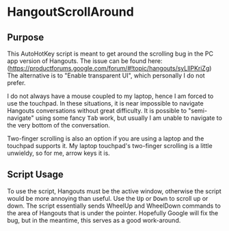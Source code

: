 # HangoutScrollAround

## Purpose

This AutoHotKey script is meant to get around the scrolling bug in the PC app
version of Hangouts. The issue can be found here: (https://productforums.google.com/forum/#!topic/hangouts/syLllPKriZg)
The alternative is to "Enable transparent UI", which personally I do not prefer.

I do not always have a mouse coupled to my laptop, hence I am forced to use the
touchpad. In these situations, it is near impossible to navigate Hangouts
conversations without great difficulty. It is possible to "semi-navigate" using
some fancy <kbd>Tab</kbd> work, but usually I am unable to navigate to the very
bottom of the conversation.

Two-finger scrolling is also an option if you are using a laptop and the
touchpad supports it. My laptop touchpad's two-finger scrolling is a little
unwieldy, so for me, arrow keys it is.

## Script Usage

To use the script, Hangouts must be the active window, otherwise the script would
be more annoying than useful. Use the <kbd>Up</kbd> or <kbd>Down</kbd> to scroll
up or down. The script essentially sends WheelUp and WheelDown commands to the
area of Hangouts that is under the pointer. Hopefully Google will fix the bug,
but in the meantime, this serves as a good work-around.
